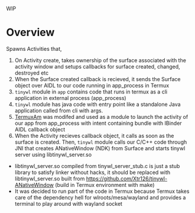 WIP
# Overview
Spawns Activities that,
1. On Activity create, takes ownership of the surface associated with the activity window and setups callbacks for surface created, changed, destroyed etc
2. When the Surface created callback is recieved, it sends the Surface object over AIDL to our code running in app_process in Termux
3. `tinywl` module in `app` contains code that runs in termux as a cli application in external process (app_process)
4. `tinywl` module has java code with entry point like a standalone Java application called from cli with args.
5. [TermuxAm](https://github.com/termux/TermuxAm/) was modifed and used as a module to launch the activity of our app from app_process with intent containing bundle with IBinder AIDL callback object
6. When the Activity recieves callback object, it calls as soon as the surface is created. Then, `tinywl` module calls our C/C++ code through JNI that creates ANativeWindow (NDK) from Surface and starts tinywl server using libtinywl_server.so 
* libtinywl_server.so compiled from tinywl_server_stub.c is just a stub library to satisfy linker without hacks, it should be replaced with libtinywl_server.so built from https://github.com/Xtr126/tinywl-ANativeWindow (build in Termux environment with make)
* It was decided to run part of the code in Termux because Termux takes care of the dependency hell for wlroots/mesa/wayland and provides a terminal to play around with wayland socket
